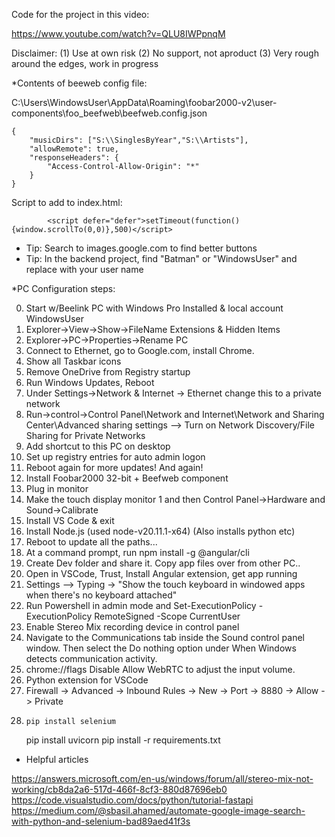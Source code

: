
Code for the project in this video:

 https://www.youtube.com/watch?v=QLU8IWPpnqM


Disclaimer:
(1) Use at own risk
(2) No support, not  aproduct
(3) Very rough around the edges, work in progress


*Contents of beeweb config file:

C:\Users\WindowsUser\AppData\Roaming\foobar2000-v2\user-components\foo_beefweb\beefweb.config.json

```
{
    "musicDirs": ["S:\\SinglesByYear","S:\\Artists"],
    "allowRemote": true,
    "responseHeaders": {
        "Access-Control-Allow-Origin": "*"
    }
}
```

Script to add to index.html:

```	
		<script defer="defer">setTimeout(function(){window.scrollTo(0,0)},500)</script>
```

* Tip: Search to images.google.com to find better buttons
* Tip: In the backend project, find "Batman" or "WindowsUser" and replace with your user name


*PC Configuration steps:

0. Start w/Beelink PC with Windows Pro Installed & local account WindowsUser
1. Explorer->View->Show->FileName Extensions & Hidden Items
2. Explorer->PC->Properties->Rename PC
3. Connect to Ethernet, go to Google.com, install Chrome.
4. Show all Taskbar icons
5. Remove OneDrive from Registry startup
6. Run Windows Updates, Reboot
7. Under Settings->Network & Internet  -> Ethernet change this to a private network
8. Run->control->Control Panel\Network and Internet\Network and Sharing Center\Advanced sharing settings --> Turn on Network Discovery/File Sharing for Private Networks
9. Add shortcut to this PC on desktop
10. Set up registry entries for auto admin logon
11. Reboot again for more updates! And again!
12. Install Foobar2000 32-bit + Beefweb component
13. Plug in monitor
14. Make the touch display monitor 1 and then Control Panel->Hardware and Sound->Calibrate
15. Install VS Code & exit
16. Install Node.js (used node-v20.11.1-x64) (Also installs python etc)
17. Reboot to update all the paths...
18. At a command prompt, run npm install -g @angular/cli
19. Create Dev folder and share it. Copy app files over from other PC..
20. Open in VSCode, Trust, Install Angular extension, get app running
21. Settings --> Typing -> "Show the touch keyboard in windowed apps when there's no keyboard attached"
22. Run Powershell in admin mode and Set-ExecutionPolicy -ExecutionPolicy RemoteSigned -Scope CurrentUser
23. Enable Stereo Mix recording device in control panel
24. Navigate to the Communications tab inside the Sound control panel window. Then select the Do nothing option under When Windows detects communication activity.
25. chrome://flags Disable Allow WebRTC to adjust the input volume.
26. Python extension for VSCode
27. Firewall -> Advanced -> Inbound Rules -> New -> Port -> 8880 -> Allow -> Private
28. 	pip install selenium
	pip install uvicorn
	pip install -r requirements.txt


* Helpful articles

https://answers.microsoft.com/en-us/windows/forum/all/stereo-mix-not-working/cb8da2a6-517d-466f-8cf3-880d87696eb0
https://code.visualstudio.com/docs/python/tutorial-fastapi
https://medium.com/@sbasil.ahamed/automate-google-image-search-with-python-and-selenium-bad89aed41f3s



